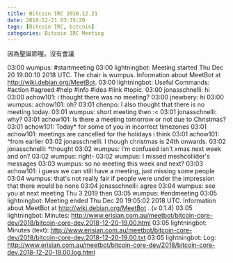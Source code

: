 ```yaml
---
title: Bitcoin IRC 2018.12.21
date: 2018-12-21 03:15:20
tags: [Bitcoin IRC, bitcoin]
categories: Bitcoin IRC Meeting
---
```

因為聖誕節喔。沒有會議

<!-- more --> 

03:00 wumpus: #startmeeting
03:00 lightningbot: Meeting started Thu Dec 20 19:00:10 2018 UTC.  The chair is wumpus. Information about MeetBot at http://wiki.debian.org/MeetBot.
03:00 lightningbot: Useful Commands: #action #agreed #help #info #idea #link #topic.
03:00 jonasschnelli: hi
03:00 achow101: i thought there was no meeting?
03:00 jnewbery: hi
03:00 wumpus: achow101: oh?
03:01 chenpo: I also thought that there is no meeting today.
03:01 wumpus: short meeting then :<
03:01 jonasschnelli: why?
03:01 achow101: <meshcollider> Is there a meeting tomorrow or not due to Christmas?
03:01 achow101: <meshcollider> Today* for some of you in incorrect timezones
03:01 achow101: <sipa> meetings are cancelled for the holidays i think
03:01 achow101: ^from earlier
03:02 jonasschnelli: I though christmas is 24th onwards.
03:02 jonasschnelli: *thought
03:02 wumpus: I'm confused isn't xmas next week and on?
03:02 wumpus: right-
03:02 wumpus: I missed meshcollider's messages
03:03 wumpus: so no meeting this week and next?
03:03 achow101: i guess we can still have a meeting, just missing some people
03:04 wumpus: that's not really fair if people were under the impression that there would be none
03:04 jonasschnelli: agree
03:04 wumpus: see you at next meeting Thu 3 2019 then
03:05 wumpus: #endmeeting
03:05 lightningbot: Meeting ended Thu Dec 20 19:05:02 2018 UTC.  Information about MeetBot at http://wiki.debian.org/MeetBot . (v 0.1.4)
03:05 lightningbot: Minutes:        http://www.erisian.com.au/meetbot/bitcoin-core-dev/2018/bitcoin-core-dev.2018-12-20-19.00.html
03:05 lightningbot: Minutes (text): http://www.erisian.com.au/meetbot/bitcoin-core-dev/2018/bitcoin-core-dev.2018-12-20-19.00.txt
03:05 lightningbot: Log:            http://www.erisian.com.au/meetbot/bitcoin-core-dev/2018/bitcoin-core-dev.2018-12-20-19.00.log.html